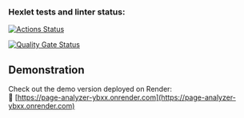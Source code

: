 ### Hexlet tests and linter status:
[![Actions Status](https://github.com/Asankhey/python-project-83/actions/workflows/hexlet-check.yml/badge.svg)](https://github.com/Asankhey/python-project-83/actions)

[![Quality Gate Status](https://sonarcloud.io/api/project_badges/measure?project=Asankhey_python-project-83&metric=alert_status)](https://sonarcloud.io/summary/new_code?id=Asankhey_python-project-83)

## Demonstration

Check out the demo version deployed on Render:  
🔗 [https://page-analyzer-ybxx.onrender.com](https://page-analyzer-ybxx.onrender.com)